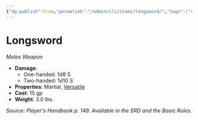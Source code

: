 ```yaml
---
{"dg-publish":true,"permalink":"/admin/cli/items/longsword/","tags":["compendium/src/5e/phb","item/property/martial","item/property/versatile","item/weapon/martial/melee"],"updated":"2025-01-11T15:32:18.023+00:00"}
---
```


# Longsword
*Melee Weapon*  

- **Damage**:
  - One-handed: 1d8 S
  - Two-handed: 1d10 S
- **Properties**: Martial, [Versatile](/3-Mechanics/CLI/rules/item-properties.md#Versatile)
- **Cost**: 15 gp
- **Weight**: 3.0 lbs.

*Source: Player's Handbook p. 149. Available in the SRD and the Basic Rules.*